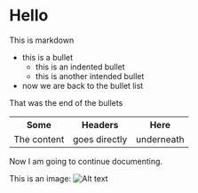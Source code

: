 Hello
=====
This is markdown

* this is a bullet
    * this is an indented bullet
    * this is another intended bullet
* now we are back to the bullet list

That was the end of the bullets

<table>
<tr><th>Some</th><th>Headers</th><th>Here</th></tr>
<tr><td>The content</td><td>goes directly</td><td>underneath</td></tr>
</table>

Now I am going to continue documenting.

This is an image:
![Alt text](/path/to/img.jpg)